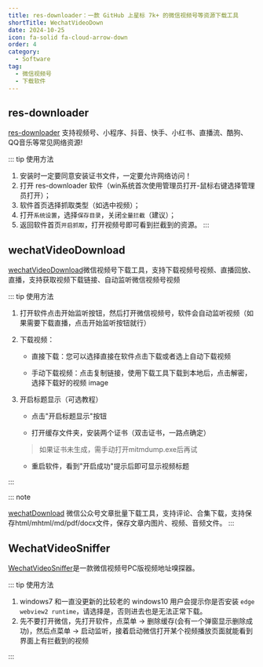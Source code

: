 ```yaml
---
title: res-downloader：一款 GitHub 上星标 7k+ 的微信视频号等资源下载工具
shortTitle: WechatVideoDown
date: 2024-10-25
icon: fa-solid fa-cloud-arrow-down
order: 4
category:
  - Software
tag:
  - 微信视频号
  - 下载软件
---
```


## res-downloader

[res-downloader](https://github.com/putyy/res-downloader) 支持视频号、小程序、抖音、快手、小红书、直播流、酷狗、QQ音乐等常见网络资源!

::: tip 使用方法

1. 安装时一定要同意安装证书文件，一定要允许网络访问！
2. 打开 res-downloader 软件（win系统首次使用管理员打开-鼠标右键选择管理员打开）；
3. 软件首页选择抓取类型（如选中视频）；
4. 打开`系统设置`，选择`保存目录`，关闭`全量拦截`（建议）；
5. 返回软件首页`开启抓取`，打开视频号即可看到拦截到的资源。
:::

## wechatVideoDownload

[wechatVideoDownload](https://github.com/qiye45/wechatVideoDownload)微信视频号下载工具，支持下载视频号视频、直播回放、直播，支持获取视频下载链接、自动监听微信视频号视频

::: tip 使用方法

1. 打开软件点击开始监听按钮，然后打开微信视频号，软件会自动监听视频（如果需要下载直播，点击开始监听按钮就行）

2. 下载视频：

   - 直接下载：您可以选择直接在软件点击下载或者选上自动下载视频

   - 手动下载视频：点击复制链接，使用下载工具下载到本地后，点击解密，选择下载好的视频 image

3. 开启标题显示（可选教程）

   - 点击"开启标题显示"按钮

   - 打开缓存文件夹，安装两个证书（双击证书，一路点确定）

   > 如果证书未生成，需手动打开mitmdump.exe后再试

   - 重启软件，看到"开启成功"提示后即可显示视频标题

:::

::: note 

[wechatDownload](https://github.com/qiye45/wechatDownload) 微信公众号文章批量下载工具，支持评论、合集下载，支持保存html/mhtml/md/pdf/docx文件，保存文章内图片、视频、音频文件。
:::


## WechatVideoSniffer

[WechatVideoSniffer](https://github.com/kanadeblisst00/WechatVideoSniffer)是一款微信视频号PC版视频地址嗅探器。

::: tip 使用方法

1. windows7 和一直没更新的比较老的 windows10 用户会提示你是否安装 `edge webview2 runtime`，请选择是，否则进去也是无法正常下载。
2. 先不要打开微信，先打开软件，点菜单 -> 删除缓存(会有一个弹窗显示删除成功)，然后点菜单 -> 启动监听，接着启动微信打开某个视频播放页面就能看到界面上有拦截到的视频

:::
